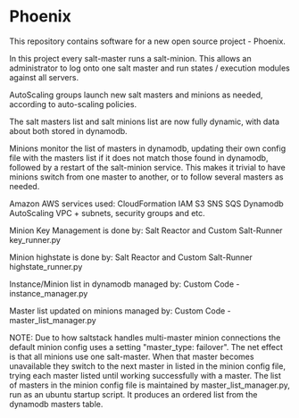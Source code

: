 # Phoenix

This repository contains software for a new open source project - Phoenix. 

In this project every salt-master runs a salt-minion.  This allows an administrator to log onto one salt master and run states / execution modules against all servers.

AutoScaling groups launch new salt masters and minions as needed, according to auto-scaling policies.  

The salt masters list and salt minions list are now fully dynamic, with data about both stored in dynamodb.

Minions monitor the list of masters in dynamodb, updating their own config file with the masters list if it does not match those found in dynamodb, followed by a restart of the salt-minion service.  This makes it trivial to have minions switch from one master to another, or to follow several masters as needed.

Amazon AWS services used:
CloudFormation
IAM
S3
SNS
SQS
Dynamodb
AutoScaling
VPC + subnets, security groups and etc.

Minion Key Management is done by:
Salt Reactor and Custom Salt-Runner key_runner.py

Minion highstate is done by:
Salt Reactor and Custom Salt-Runner highstate_runner.py

Instance/Minion list in dynamodb managed by:
Custom Code - instance_manager.py

Master list updated on minions managed by:
Custom Code - master_list_manager.py

NOTE:  Due to how saltstack handles multi-master minion connections the default minion config uses a setting "master_type: failover".  The net effect is that all minions use one salt-master.  When that master becomes unavailable they switch to the next master in listed in the minion config file, trying each master listed until working successfully with a master.  The list of masters in the minion config file is maintained by master_list_manager.py, run as an ubuntu startup script.  It produces an ordered list from the dynamodb masters table.

